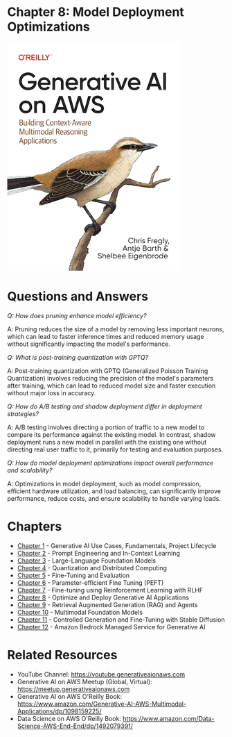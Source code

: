 # Chapter 8: Model Deployment Optimizations
[![](../img/gaia_book_cover_sm.png)](https://www.amazon.com/Generative-AI-AWS-Multimodal-Applications/dp/1098159225/)

# Questions and Answers
_Q: How does pruning enhance model efficiency?_

A: Pruning reduces the size of a model by removing less important neurons, which can lead to faster inference times and reduced memory usage without significantly impacting the model's performance.

_Q: What is post-training quantization with GPTQ?_

A: Post-training quantization with GPTQ (Generalized Poisson Training Quantization) involves reducing the precision of the model's parameters after training, which can lead to reduced model size and faster execution without major loss in accuracy.

_Q: How do A/B testing and shadow deployment differ in deployment strategies?_

A: A/B testing involves directing a portion of traffic to a new model to compare its performance against the existing model. In contrast, shadow deployment runs a new model in parallel with the existing one without directing real user traffic to it, primarily for testing and evaluation purposes.

_Q: How do model deployment optimizations impact overall performance and scalability?_

A: Optimizations in model deployment, such as model compression, efficient hardware utilization, and load balancing, can significantly improve performance, reduce costs, and ensure scalability to handle varying loads.

# Chapters
* [Chapter 1](/01_intro) - Generative AI Use Cases, Fundamentals, Project Lifecycle
* [Chapter 2](/02_prompt) - Prompt Engineering and In-Context Learning
* [Chapter 3](/03_foundation) - Large-Language Foundation Models
* [Chapter 4](/04_optimize) - Quantization and Distributed Computing
* [Chapter 5](/05_finetune) - Fine-Tuning and Evaluation
* [Chapter 6](/06_peft) - Parameter-efficient Fine Tuning (PEFT)
* [Chapter 7](/07_rlhf) - Fine-tuning using Reinforcement Learning with RLHF
* [Chapter 8](/08_deploy) - Optimize and Deploy Generative AI Applications
* [Chapter 9](/09_rag) - Retrieval Augmented Generation (RAG) and Agents
* [Chapter 10](/10_multimodal) - Multimodal Foundation Models
* [Chapter 11](/11_diffusers) - Controlled Generation and Fine-Tuning with Stable Diffusion
* [Chapter 12](/12_bedrock) - Amazon Bedrock Managed Service for Generative AI

# Related Resources
* YouTube Channel: https://youtube.generativeaionaws.com
* Generative AI on AWS Meetup (Global, Virtual): https://meetup.generativeaionaws.com
* Generative AI on AWS O'Reilly Book: https://www.amazon.com/Generative-AI-AWS-Multimodal-Applications/dp/1098159225/
* Data Science on AWS O'Reilly Book: https://www.amazon.com/Data-Science-AWS-End-End/dp/1492079391/
